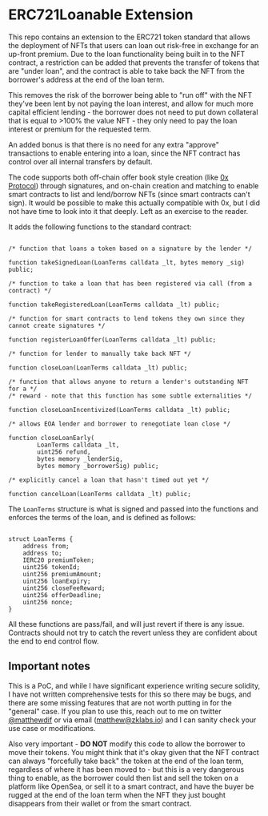 # ERC721Loanable Extension

This repo contains an extension to the ERC721 token standard that allows the deployment of NFTs that users can loan out risk-free in exchange for an up-front premium. Due to the loan functionality being built in to the NFT contract, a restriction can be added that prevents the transfer of tokens that are "under loan", and the contract is able to take back the NFT from the borrower's address at the end of the loan term.

This removes the risk of the borrower being able to "run off" with the NFT they've been lent by not paying the loan interest, and allow for much more capital efficient lending - the borrower does not need to put down collateral that is equal to >100% the value NFT - they only need to pay the loan interest or premium for the requested term.

An added bonus is that there is no need for any extra "approve" transactions to enable entering into a loan, since the NFT contract has control over all internal transfers by default.

The code supports both off-chain offer book style creation (like [0x Protocol](https://0x.org/)) through signatures, and on-chain creation and matching to enable smart contracts to list and lend/borrow NFTs (since smart contracts can't sign). It would be possible to make this actually compatible with 0x, but I did not have time to look into it that deeply. Left as an exercise to the reader.

It adds the following functions to the standard contract:

```solidity

/* function that loans a token based on a signature by the lender */

function takeSignedLoan(LoanTerms calldata _lt, bytes memory _sig) public;

/* function to take a loan that has been registered via call (from a contract) */

function takeRegisteredLoan(LoanTerms calldata _lt) public;

/* function for smart contracts to lend tokens they own since they cannot create signatures */

function registerLoanOffer(LoanTerms calldata _lt) public;

/* function for lender to manually take back NFT */

function closeLoan(LoanTerms calldata _lt) public;

/* function that allows anyone to return a lender's outstanding NFT for a */
/* reward - note that this function has some subtle externalities */

function closeLoanIncentivized(LoanTerms calldata _lt) public;

/* allows EOA lender and borrower to renegotiate loan close */

function closeLoanEarly(
        LoanTerms calldata _lt,
        uint256 refund,
        bytes memory _lenderSig,
        bytes memory _borrowerSig) public;

/* explicitly cancel a loan that hasn't timed out yet */

function cancelLoan(LoanTerms calldata _lt) public;

```

The `LoanTerms` structure is what is signed and passed into the functions and enforces the terms of the loan, and is defined as follows:

```solidity

struct LoanTerms {
    address from;
    address to;
    IERC20 premiumToken;
    uint256 tokenId;
    uint256 premiumAmount;
    uint256 loanExpiry;
    uint256 closeFeeReward;
    uint256 offerDeadline;
    uint256 nonce;
}
```

All these functions are pass/fail, and will just revert if there is any issue. Contracts should not try to catch the revert unless they are confident about the end to end control flow.

## Important notes

This is a PoC, and while I have significant experience writing secure solidity, I have not written comprehensive tests for this so there may be bugs, and there are some missing features that are not worth putting in for the "general" case. If you plan to use this, reach out to me on twitter [@matthewdif](https://twitter.com/matthewdif) or via email (matthew@zklabs.io) and I can sanity check your use case or modifications.

Also very important - **DO NOT** modify this code to allow the borrower to move their tokens. You might think that it's okay given that the NFT contract can always "forcefully take back" the token at the end of the loan term, regardless of where it has been moved to - but this is a very dangerous thing to enable, as the borrower could then list and sell the token on a platform like OpenSea, or sell it to a smart contract, and have the buyer be rugged at the end of the loan term when the NFT they just bought disappears from their wallet or from the smart contract.
